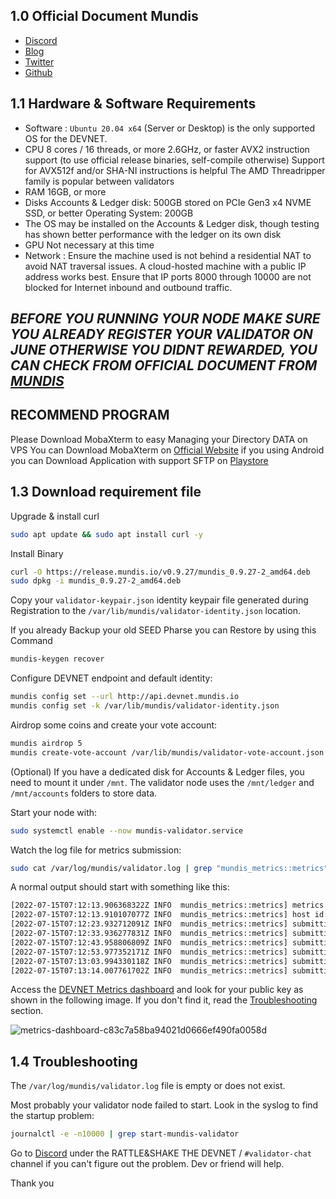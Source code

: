 ## 1.0 Official Document Mundis
* [Discord](https://discord.gg/xYweyG7dzK)
* [Blog](https://docs.mundis.io/)
* [Twitter](https://twitter.com/MundisNetwork)
* [Github](https://github.com/mundisnetwork)

## 1.1 Hardware & Software Requirements
* Software : `Ubuntu 20.04 x64` (Server or Desktop) is the only supported OS for the DEVNET.
* CPU
8 cores / 16 threads, or more
2.6GHz, or faster
AVX2 instruction support (to use official release binaries, self-compile otherwise)
Support for AVX512f and/or SHA-NI instructions is helpful
The AMD Threadripper family is popular between validators
* RAM
16GB, or more
* Disks
Accounts & Ledger disk: 500GB stored on PCIe Gen3 x4 NVME SSD, or better
Operating System: 200GB
* The OS may be installed on the Accounts & Ledger disk, though testing has shown better performance with the ledger on its own disk
* GPU
Not necessary at this time
* Network :
Ensure the machine used is not behind a residential NAT to avoid NAT traversal issues.
A cloud-hosted machine with a public IP address works best.
Ensure that IP ports 8000 through 10000 are not blocked for Internet inbound and outbound traffic.

## _BEFORE YOU RUNNING YOUR NODE MAKE SURE YOU ALREADY REGISTER YOUR VALIDATOR ON JUNE OTHERWISE YOU DIDNT REWARDED, YOU CAN CHECK FROM OFFICIAL DOCUMENT FROM [MUNDIS](https://docs.mundis.io/rattle-shake/register)_

## RECOMMEND PROGRAM
Please Download MobaXterm to easy Managing your Directory DATA on VPS
You can Download MobaXterm on [Official Website](https://mobaxterm.mobatek.net/download.html)
if you using Android you can Download Application with support SFTP on [Playstore](https://play.google.com/store/apps/details?id=com.server.auditor.ssh.client&hl=in&gl=US) 

## 1.3 Download requirement file

Upgrade & install curl
```bash
sudo apt update && sudo apt install curl -y
```
Install Binary
```bash
curl -O https://release.mundis.io/v0.9.27/mundis_0.9.27-2_amd64.deb
sudo dpkg -i mundis_0.9.27-2_amd64.deb
```
Copy your `validator-keypair.json` identity keypair file generated during Registration to the `/var/lib/mundis/validator-identity.json` location.

If you already Backup your old SEED Pharse you can Restore by using this Command
```bash
mundis-keygen recover
```
Configure DEVNET endpoint and default identity:
```bash
mundis config set --url http://api.devnet.mundis.io
mundis config set -k /var/lib/mundis/validator-identity.json
```

Airdrop some coins and create your vote account:
```bash
mundis airdrop 5
mundis create-vote-account /var/lib/mundis/validator-vote-account.json /var/lib/mundis/validator-identity.json /var/lib/mundis/validator-identity.json --allow-unsafe-authorized-withdrawer
```
(Optional) If you have a dedicated disk for Accounts & Ledger files, you need to mount it under `/mnt`. The validator node uses the `/mnt/ledger` and `/mnt/accounts` folders to store data.

Start your node with:
```bash
sudo systemctl enable --now mundis-validator.service
```
Watch the log file for metrics submission:
```bash
sudo cat /var/log/mundis/validator.log | grep "mundis_metrics::metrics"
```
A normal output should start with something like this:
```bash
[2022-07-15T07:12:13.906368322Z INFO  mundis_metrics::metrics] metrics configuration: host=http://metrics.devnet.mundis.io:8086 db=devnet username=admin
[2022-07-15T07:12:13.910107077Z INFO  mundis_metrics::metrics] host id: AL49z2TdM7vnSR7yiJU1n9VbsLgJ8TRQuUqrNYqj4V4
[2022-07-15T07:12:23.932712091Z INFO  mundis_metrics::metrics] submitting 1198 points
[2022-07-15T07:12:33.936277831Z INFO  mundis_metrics::metrics] submitting 1553 points
[2022-07-15T07:12:43.958806809Z INFO  mundis_metrics::metrics] submitting 1536 points
[2022-07-15T07:12:53.977352171Z INFO  mundis_metrics::metrics] submitting 1563 points
[2022-07-15T07:13:03.994330118Z INFO  mundis_metrics::metrics] submitting 1456 points
[2022-07-15T07:13:14.007761702Z INFO  mundis_metrics::metrics] submitting 1441 points
```

Access the [DEVNET Metrics dashboard](http://metrics.devnet.mundis.io:3000/d/local/devnet-cluster-monitor?orgId=1&refresh=30s&var-datasource=default&var-testnet=devnet&var-hostid=All) and look for your public key as shown in the following image. If you don't find it, read the [Troubleshooting](https://docs.mundis.io/rattle-shake/validator.html#Troubleshooting) section.

![metrics-dashboard-c83c7a58ba94021d0666ef490fa0058d](https://user-images.githubusercontent.com/81378817/179369060-67a7014e-da82-474a-ad11-7fbcdf83eaba.png)

## 1.4 Troubleshooting
The `/var/log/mundis/validator.log` file is empty or does not exist.

Most probably your validator node failed to start. Look in the syslog to find the startup problem:

```bash
journalctl -e -n10000 | grep start-mundis-validator
```

Go to [Discord](https://discord.gg/xYweyG7dzK) under the RATTLE&SHAKE THE DEVNET / `#validator-chat` channel if you can't figure out the problem. Dev or friend will help.

Thank you

